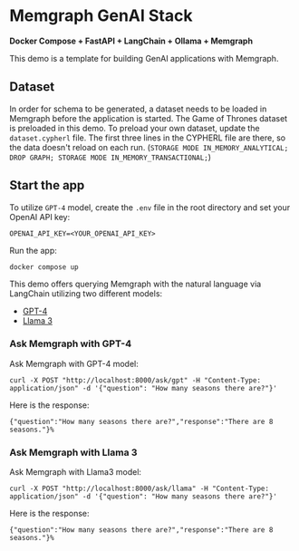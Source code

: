 # Memgraph GenAI Stack
**Docker Compose + FastAPI + LangChain + Ollama + Memgraph**

This demo is a template for building GenAI applications with Memgraph.

## Dataset 
In order for schema to be generated, a dataset needs to be loaded in Memgraph before the application is started. The Game of Thrones dataset is preloaded in this demo. To preload your own dataset, update the `dataset.cypherl` file.
The first three lines in the CYPHERL file are there, so the data doesn't reload on each run. (`STORAGE MODE IN_MEMORY_ANALYTICAL; DROP GRAPH; STORAGE MODE IN_MEMORY_TRANSACTIONAL;`)

## Start the app

To utilize `GPT-4` model, create the `.env` file in the root directory and set your OpenAI API key:
```
OPENAI_API_KEY=<YOUR_OPENAI_API_KEY>
``` 

Run the app:
```
docker compose up
```

This demo offers querying Memgraph with the natural language via LangChain utilizing two different models:

- [GPT-4](#ask-memgraph-with-gpt-4)
- [Llama 3](#ask-memgraph-with-llama-3)

### Ask Memgraph with GPT-4

Ask Memgraph with GPT-4 model:
```
curl -X POST "http://localhost:8000/ask/gpt" -H "Content-Type: application/json" -d '{"question": "How many seasons there are?"}'
```

Here is the response:
```
{"question":"How many seasons there are?","response":"There are 8 seasons."}% 
```

### Ask Memgraph with Llama 3

Ask Memgraph with Llama3 model:
```
curl -X POST "http://localhost:8000/ask/llama" -H "Content-Type: application/json" -d '{"question": "How many seasons there are?"}' 
```

Here is the response:
```
{"question":"How many seasons there are?","response":"There are 8 seasons."}% 
```
